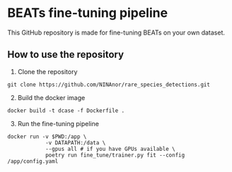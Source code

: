 # BEATs fine-tuning pipeline

This GitHub repository is made for fine-tuning BEATs on your own dataset.

## How to use the repository

1. Clone the repository

```
git clone https://github.com/NINAnor/rare_species_detections.git
```

2. Build the docker image

```
docker build -t dcase -f Dockerfile .
```

3. Run the fine-tuning pipeline

```
docker run -v $PWD:/app \
            -v DATAPATH:/data \
            --gpus all # if you have GPUs available \
            poetry run fine_tune/trainer.py fit --config /app/config.yaml
```


